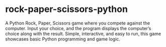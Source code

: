 # rock-paper-scissors-python
A Python Rock, Paper, Scissors game where you compete against the computer. Input your choice, and the program displays the computer’s choice along with the result. Simple, interactive, and easy to run, this game showcases basic Python programming and game logic.
